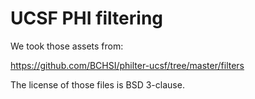 # UCSF PHI filtering

We took those assets from:

https://github.com/BCHSI/philter-ucsf/tree/master/filters

The license of those files is BSD 3-clause.
